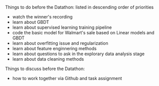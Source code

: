 Things to do before the Datathon: 
listed in descending order of priorities
- watch the winner's recording
- learn about GBDT
- learn about supervised learning training pipeline
- code the basic model for Walmart's sale based on Linear models and GBDT
- learn about overfitting issue and regularization
- learn about feature enginnering methods
- learn about questions to ask in the explorary data analysis stage 
- learn about data cleaning methods

Things to discuss before the Datathon:
- how to work together via Github and task assignment
